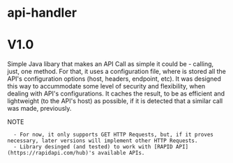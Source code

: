 # api-handler
# V1.0

Simple Java libary that makes an API Call as simple it could be - calling, just, one method.
For that, it uses a configuration file, where is stored all the API's configuration options (host, headers, endpoint, etc). It was designed this way to accummodate
some level of security and flexibility, when dealing with API's configurations.
It caches the result, to be as efficient and lightweight (to the API's host) as possible, if it is detected that a similar call was made, previously.

NOTE

      - For now, it only supports GET HTTP Requests, but, if it proves necessary, later versions will implement other HTTP Requests.
      - Library desinged (and tested) to work with [RAPID API](https://rapidapi.com/hub)'s available APIs.
